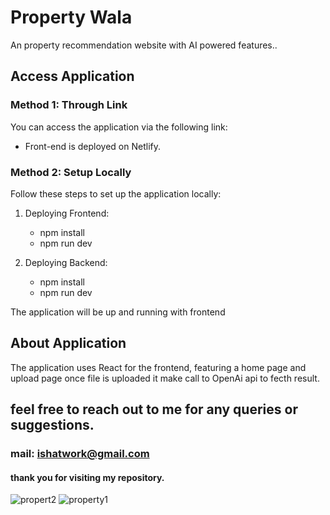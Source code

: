 # Property Wala

An property recommendation website with AI powered features..

## Access Application

### Method 1: Through Link

You can access the application via the following link:


- Front-end is deployed on Netlify.


### Method 2: Setup Locally

Follow these steps to set up the application locally:


1. Deploying Frontend: <br/>
    - npm install <br/>
    - npm run dev  <br/>

1. Deploying Backend: <br/>
    - npm install <br/>
    - npm run dev  <br/>



The application will be up and running with frontend 

## About Application

The application uses React for the frontend, featuring a home 
page and upload page once file is uploaded it make call to OpenAi api to fecth result.

## feel free to reach out to me for any queries or suggestions.
### mail: ishatwork@gmail.com
#### thank you for visiting my repository.
![propert2](https://github.com/user-attachments/assets/f2ce0889-2f93-4780-a406-8a9eb95f0f44)
![property1](https://github.com/user-attachments/assets/d4707d08-2d22-4d38-807e-9164f5b0d6ba)
